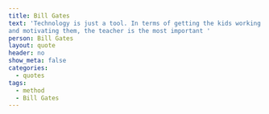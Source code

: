 ```yaml
---
title: Bill Gates
text: 'Technology is just a tool. In terms of getting the kids working together
and motivating them, the teacher is the most important '
person: Bill Gates
layout: quote
header: no
show_meta: false
categories:
  - quotes
tags:
  - method
  - Bill Gates
---
```

